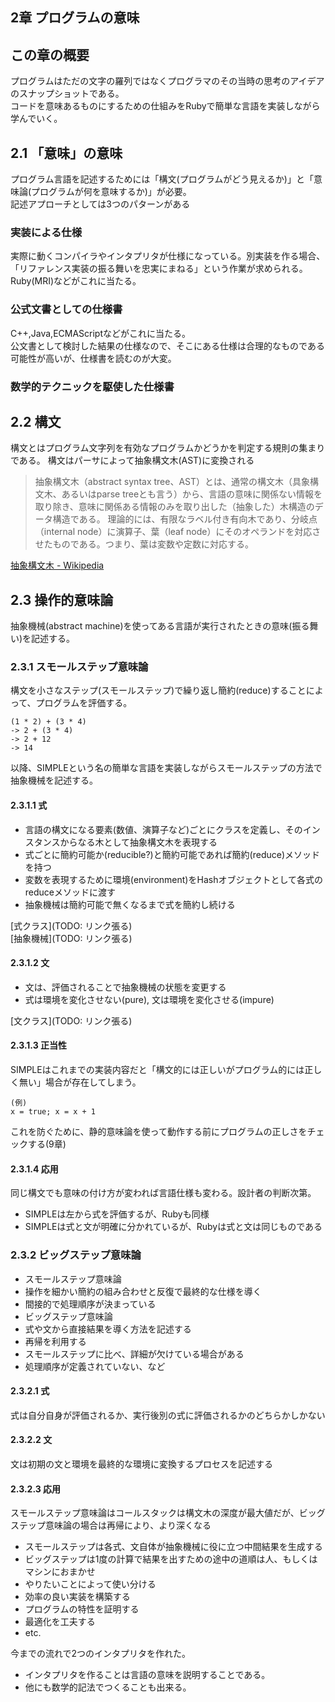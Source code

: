 2章 プログラムの意味
------------
## この章の概要
プログラムはただの文字の羅列ではなくプログラマのその当時の思考のアイデアのスナップショットである。  
コードを意味あるものにするための仕組みをRubyで簡単な言語を実装しながら学んでいく。

## 2.1 「意味」の意味
プログラム言語を記述するためには「構文(プログラムがどう見えるか)」と「意味論(プログラムが何を意味するか)」が必要。  
記述アプローチとしては3つのパターンがある
### 実装による仕様
実際に動くコンパイラやインタプリタが仕様になっている。別実装を作る場合、「リファレンス実装の振る舞いを忠実にまねる」という作業が求められる。  
Ruby(MRI)などがこれに当たる。
### 公式文書としての仕様書
C++,Java,ECMAScriptなどがこれに当たる。  
公文書として検討した結果の仕様なので、そこにある仕様は合理的なものである可能性が高いが、仕様書を読むのが大変。

### 数学的テクニックを駆使した仕様書

## 2.2 構文
構文とはプログラム文字列を有効なプログラムかどうかを判定する規則の集まりである。
構文はパーサによって抽象構文木(AST)に変換される

> 抽象構文木（abstract syntax tree、AST）とは、通常の構文木（具象構文木、あるいはparse treeとも言う）から、言語の意味に関係ない情報を取り除き、意味に関係ある情報のみを取り出した（抽象した）木構造のデータ構造である。
> 理論的には、有限なラベル付き有向木であり、分岐点（internal node）に演算子、葉（leaf node）にそのオペランドを対応させたものである。つまり、葉は変数や定数に対応する。

[抽象構文木 - Wikipedia](http://ja.wikipedia.org/wiki/%E6%8A%BD%E8%B1%A1%E6%A7%8B%E6%96%87%E6%9C%A8)

## 2.3 操作的意味論
抽象機械(abstract machine)を使ってある言語が実行されたときの意味(振る舞い)を記述する。

### 2.3.1 スモールステップ意味論
構文を小さなステップ(スモールステップ)で繰り返し簡約(reduce)することによって、プログラムを評価する。

```
(1 * 2) + (3 * 4)
-> 2 + (3 * 4)
-> 2 + 12
-> 14
```

以降、SIMPLEという名の簡単な言語を実装しながらスモールステップの方法で抽象機械を記述する。

#### 2.3.1.1 式
* 言語の構文になる要素(数値、演算子など)ごとにクラスを定義し、そのインスタンスからなる木として抽象構文木を表現する  
* 式ごとに簡約可能か(reducible?)と簡約可能であれば簡約(reduce)メソッドを持つ  
* 変数を表現するために環境(environment)をHashオブジェクトとして各式のreduceメソッドに渡す
* 抽象機械は簡約可能で無くなるまで式を簡約し続ける

[式クラス](TODO: リンク張る)  
[抽象機械](TODO: リンク張る)

#### 2.3.1.2 文
* 文は、評価されることで抽象機械の状態を変更する
 * 式は環境を変化させない(pure), 文は環境を変化させる(impure)

[文クラス](TODO: リンク張る)

#### 2.3.1.3 正当性
SIMPLEはこれまでの実装内容だと「構文的には正しいがプログラム的には正しく無い」場合が存在してしまう。  
```
(例)
x = true; x = x + 1
```
これを防ぐために、静的意味論を使って動作する前にプログラムの正しさをチェックする(9章)

#### 2.3.1.4 応用
同じ構文でも意味の付け方が変われば言語仕様も変わる。設計者の判断次第。

* SIMPLEは左から式を評価するが、Rubyも同様
* SIMPLEは式と文が明確に分かれているが、Rubyは式と文は同じものである

### 2.3.2 ビッグステップ意味論
* スモールステップ意味論
 * 操作を細かい簡約の組み合わせと反復で最終的な仕様を導く
 * 間接的で処理順序が決まっている
* ビッグステップ意味論
 * 式や文から直接結果を導く方法を記述する
  * 再帰を利用する
  * スモールステップに比べ、詳細が欠けている場合がある
   * 処理順序が定義されていない、など

#### 2.3.2.1 式
式は自分自身が評価されるか、実行後別の式に評価されるかのどちらかしかない

#### 2.3.2.2 文
文は初期の文と環境を最終的な環境に変換するプロセスを記述する

#### 2.3.2.3 応用
スモールステップ意味論はコールスタックは構文木の深度が最大値だが、ビッグステップ意味論の場合は再帰により、より深くなる

* スモールステップは各式、文自体が抽象機械に役に立つ中間結果を生成する
* ビッグステップは1度の計算で結果を出すための途中の道順は人、もしくはマシンにおまかせ
* やりたいことによって使い分ける
 * 効率の良い実装を構築する
 * プログラムの特性を証明する
 * 最適化を工夫する
 * etc.

今までの流れで2つのインタプリタを作れた。

* インタプリタを作ることは言語の意味を説明することである。
* 他にも数学的記法でつくることも出来る。
